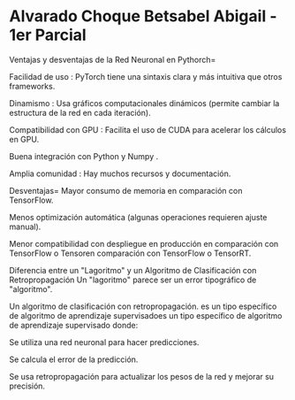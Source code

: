 # Alvarado Choque Betsabel Abigail - 1er Parcial
Ventajas y desventajas de la Red Neuronal en Pythorch= 

Facilidad de uso : PyTorch tiene una sintaxis clara y más intuitiva que otros frameworks.

Dinamismo : Usa gráficos computacionales dinámicos (permite cambiar la estructura de la red en cada iteración).

Compatibilidad con GPU : Facilita el uso de CUDA para acelerar los cálculos en GPU.

Buena integración con Python y Numpy .

Amplia comunidad : Hay muchos recursos y documentación.

Desventajas=
Mayor consumo de memoria en comparación con TensorFlow.

Menos optimización automática (algunas operaciones requieren ajuste manual).

Menor compatibilidad con despliegue en producción en comparación con TensorFlow o Tensoren comparación con TensorFlow o TensorRT.

Diferencia entre un "Lagoritmo" y un Algoritmo de Clasificación con Retropropagación
Un "lagoritmo" parece ser un error tipográfico de "algoritmo".

Un algoritmo de clasificación con retropropagación. es un tipo específico de algoritmo de aprendizaje supervisadoes un tipo específico de algoritmo de aprendizaje supervisado donde:

Se utiliza una red neuronal para hacer predicciones.

Se calcula el error de la predicción.

Se usa retropropagación para actualizar los pesos de la red y mejorar su precisión.
